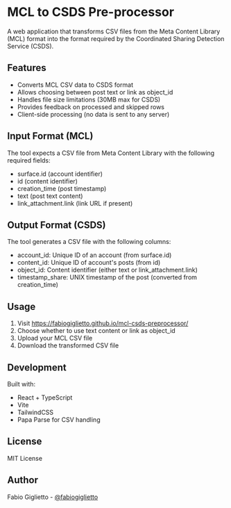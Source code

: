 # MCL to CSDS Pre-processor

A web application that transforms CSV files from the Meta Content Library (MCL) format into the format required by the Coordinated Sharing Detection Service (CSDS).

## Features

- Converts MCL CSV data to CSDS format
- Allows choosing between post text or link as object_id
- Handles file size limitations (30MB max for CSDS)
- Provides feedback on processed and skipped rows
- Client-side processing (no data is sent to any server)

## Input Format (MCL)
The tool expects a CSV file from Meta Content Library with the following required fields:
- surface.id (account identifier)
- id (content identifier)
- creation_time (post timestamp)
- text (post text content)
- link_attachment.link (link URL if present)

## Output Format (CSDS)
The tool generates a CSV file with the following columns:
- account_id: Unique ID of an account (from surface.id)
- content_id: Unique ID of account's posts (from id)
- object_id: Content identifier (either text or link_attachment.link)
- timestamp_share: UNIX timestamp of the post (converted from creation_time)

## Usage
1. Visit https://fabiogiglietto.github.io/mcl-csds-preprocessor/
2. Choose whether to use text content or link as object_id
3. Upload your MCL CSV file
4. Download the transformed CSV file

## Development

Built with:
- React + TypeScript
- Vite
- TailwindCSS
- Papa Parse for CSV handling

## License

MIT License

## Author

Fabio Giglietto - [@fabiogiglietto](https://github.com/fabiogiglietto)
